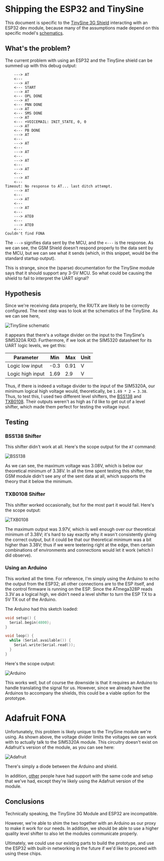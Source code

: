 # Shipping the ESP32 and TinySine

This document is specific to the [TinySine 3G Shield](https://www.tinyosshop.com/3g-gprs-gsm-shield-for-arduino-sim5320a) interacting with an ESP32 dev module, because many of the assumptions made depend on this specific model's [schematics](http://www.tinyosshop.com/download/Tinysine%203g%20shield%20schematics.rar).


## What's the problem? 

The current problem with using an ESP32 and the TinySine shield can be summed up with this debug output:
```
	---> AT
	<---
	---> AT
	<--- START
	---> AT
	<--- OPL DONE
	---> AT
	<--- PNN DONE
	---> AT
	<--- SMS DONE
	---> AT
	<--- +VOICEMAIL: INIT_STATE, 0, 0
	---> AT
	<--- PB DONE
	---> AT
	<---
	---> AT
	<---
	---> AT
	<---
	---> AT
	<---
	---> AT
	<---
	---> AT
	<---
Timeout: No response to AT... last ditch attempt.
	---> AT
	<---
	---> AT
	<---
	---> AT
	<---
	---> ATE0
	<---
	---> ATE0
	<---
Couldn't find FONA
```
The `--->` signifies data sent by the MCU, and the `<---` is the response. As we can see, the GSM Shield doesn't respond properly to the data sent by the MCU, but we can see what it sends (which, in this snippet, would be the standard startup output). 

This is strange, since the (sparse) documentation for the TinySine module says that it should support any 3-5V MCU. So what could be causing the shield to fail to interpret the UART signal? 

## Hypothesis

Since we're receiving data properly, the RX/TX are likely to be correctly configured. The next step was to look at the schematics of the TinySine. As we can see here,

![TinySine schematic](media/tinysine.png)

it appears that there's a voltage divider on the input to the TinySine's SIM5320A RXD. Furthermore, if we look at the SIM5320 datasheet for its UART logic levels, we get this:

| Parameter        | Min  | Max  | Unit |
| ---------------- | ---- | ---- | ---- |
| Logic low input  | -0.3 | 0.91 | V    |
| Logic high input | 1.69 | 2.9  | V    |

Thus, if there is indeed a voltage divider to the input of the SIM5320A, our minimum logical high voltage would, theoretically, be `1.69 * 2 = 3.38`. Thus, to test this, I used two different level shifters, the [BSS138](https://www.adafruit.com/product/757) and [TXB0108](https://www.adafruit.com/product/395). Their outputs weren't as high as I'd like to get out of a level shifter, which made them perfect for testing the voltage input.

## Testing

### BSS138 Shifter

This shifter didn't work at all. Here's the scope output for the `AT` command:

![BSS138](media/BSS138.png)

As we can see, the maximum voltage was 3.08V, which is below our theoretical minimum of 3.38V. In all the time spent testing this shifter, the GSM module didn't see any of the sent data at all, which supports the theory that it below the minimum.

### TXB0108 Shifter

This shifter worked occasionally, but for the most part it would fail. Here's the scope output:

![TXB0108](media/TXB0108.png)

The maximum output was 3.97V, which is well enough over our theoretical minimum of 3.38V; it's hard to say exactly why it wasn't consistently giving the correct output, but it could be that our theoretical minimum was a bit higher than 3.38V; thus if we were teetering right at the edge, then certain combinations of environments and connections would let it work (which I did observe).

### Using an Arduino

This worked all the time. For reference, I'm simply using the Arduino to echo the output from the ESP32; all other connections are to the ESP itself, and the control firmware is running on the ESP. Since the ATmega328P reads 3.3V as a logical high, we didn't need a level shifter to turn the ESP TX to a 5V TX out of the Arduino.

The Arduino had this sketch loaded:
```C
void setup() {
  Serial.begin(4800);
}

void loop() {
  while (Serial.available()) {
    Serial.write(Serial.read());
  }
}
```
Here's the scope output:

![Arduino](media/arduino.png)

This works well, but of course the downside is that it requires an Arduino to handle translating the signal for us. However, since we already have the Arduinos to accompany the shields, this could be a viable option for the prototype. 

# Adafruit FONA

Unfortunately, this problem is likely unique to the TinySine module we're using. As shown above, the voltage divider limits the voltages we can work with to actually talk to the SIM5320A module. This circuitry doesn't exist on Adafruit's version of the module, as you can see here: 

![Adafruit](media/adafruit.png)

There's simply a diode between the Arduino and shield. 

In addition, [other](https://github.com/espressif/arduino-esp32/issues/2384) people have had support with the same code and setup that we've had, except they're likely using the Adafruit version of the module. 


## Conclusions

Technically speaking, the TinySine 3G Module and ESP32 are incompatible. 

However, we're able to shim the two together with an Arduino as our proxy to make it work for our needs. In addition, we should be able to use a higher quality level shifter to also let the modules communicate properly.

Ultimately, we could use our existing parts to build the prototype, and use the ESP32 with built-in networking in the future if we'd like to proceed with using these chips.
